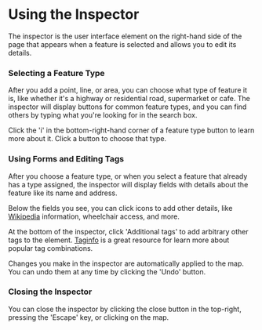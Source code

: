# Using the Inspector

The inspector is the user interface element on the right-hand side of the
page that appears when a feature is selected and allows you to edit its details.

### Selecting a Feature Type

After you add a point, line, or area, you can choose what type of feature it
is, like whether it's a highway or residential road, supermarket or cafe.
The inspector will display buttons for common feature types, and you can
find others by typing what you're looking for in the search box.

Click the 'i' in the bottom-right-hand corner of a feature type button to
learn more about it. Click a button to choose that type.

### Using Forms and Editing Tags

After you choose a feature type, or when you select a feature that already
has a type assigned, the inspector will display fields with details about
the feature like its name and address.

Below the fields you see, you can click icons to add other details,
like [Wikipedia](http://www.wikipedia.org/) information, wheelchair
access, and more.

At the bottom of the inspector, click 'Additional tags' to add arbitrary
other tags to the element. [Taginfo](http://taginfo.openstreetmap.org/) is a
great resource for learn more about popular tag combinations.

Changes you make in the inspector are automatically applied to the map.
You can undo them at any time by clicking the 'Undo' button.

### Closing the Inspector

You can close the inspector by clicking the close button in the top-right,
pressing the 'Escape' key, or clicking on the map.
